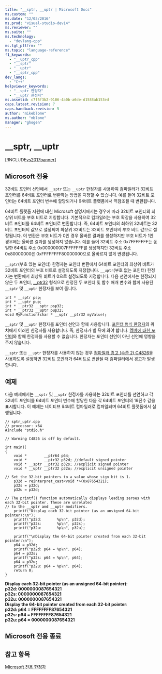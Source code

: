 ```yaml
---
title: "__sptr, __uptr | Microsoft Docs"
ms.custom: ""
ms.date: "12/03/2016"
ms.prod: "visual-studio-dev14"
ms.reviewer: ""
ms.suite: ""
ms.technology: 
  - "devlang-cpp"
ms.tgt_pltfrm: ""
ms.topic: "language-reference"
f1_keywords: 
  - "__uptr_cpp"
  - "__sptr"
  - "__uptr"
  - "__sptr_cpp"
dev_langs: 
  - "C++"
helpviewer_keywords: 
  - "__sptr 한정자"
  - "__uptr 한정자"
ms.assetid: c7f5f3b2-9106-4a0b-a6de-d1588ab153ed
caps.latest.revision: 7
caps.handback.revision: 5
author: "mikeblome"
ms.author: "mblome"
manager: "ghogen"
---
```

# __sptr, __uptr
[!INCLUDE[vs2017banner](../assembler/inline/includes/vs2017banner.md)]

## Microsoft 전용  
 32비트 포인터 선언에서 `__sptr` 또는 `__uptr` 한정자를 사용하여 컴파일러가 32비트 포인터를 64비트 포인터로 변환하는 방법을 지정할 수 있습니다.  예를 들어 32비트 포인터는 64비트 포인터 변수에 할당되거나 64비트 플랫폼에서 역참조될 때 변환됩니다.  
  
 64비트 플랫폼 지원에 대한 Microsoft 설명서에서는 경우에 따라 32비트 포인터의 최상위 비트를 부호 비트로 지칭합니다.  기본적으로 컴파일러는 부호 확장을 사용하여 32비트 포인터를 64비트 포인터로 변환합니다.  즉, 64비트 포인터의 최하위 32비트는 32비트 포인터의 값으로 설정되며 최상위 32비트는 32비트 포인터의 부호 비트 값으로 설정됩니다.  이 변환은 부호 비트가 0인 경우 올바른 결과를 생성하지만 부호 비트가 1인 경우에는 올바른 결과를 생성하지 않습니다.  예를 들어 32비트 주소 0x7FFFFFFF는 동일한 64비트 주소 0x000000007FFFFFFF를 생성하지만 32비트 주소 0x80000000은 0xFFFFFFFF80000000으로 올바르지 않게 변경됩니다.  
  
 `__sptr`\(부호 있는 포인터\) 한정자는 포인터 변환에서 64비트 포인터의 최상위 비트가 32비트 포인터의 부호 비트로 설정되도록 지정합니다.  `__uptr`\(부호 없는 포인터\) 한정자는 변환에서 최상위 비트가 0으로 설정되도록 지정합니다.  다음 선언에서는 한정되지 않은 두 포인터, [\_\_ptr32](../cpp/ptr32-ptr64.md) 형식으로 한정된 두 포인터 및 함수 매개 변수와 함께 사용된 `__sptr` 및 `__uptr` 한정자를 보여 줍니다.  
  
```  
int * __sptr psp;  
int * __uptr pup;  
int * __ptr32 __sptr psp32;  
int * __ptr32 __uptr pup32;  
void MyFunction(char * __uptr __ptr32 myValue);  
```  
  
 `__sptr` 및 `__uptr` 한정자를 포인터 선언과 함께 사용합니다.  [포인터 형식 한정자](../c-language/pointer-declarations.md)의 위치에서 이러한 한정자를 사용합니다. 즉, 한정자가 별 뒤에 와야 합니다.  [멤버에 대한 포인터](../cpp/pointers-to-members.md)와 함께 한정자를 사용할 수 없습니다.  한정자는 포인터 선언이 아닌 선언에 영향을 주지 않습니다.  
  
 `__sptr` 또는 `__uptr` 한정자를 사용하지 않는 경우 [컴파일러 경고 \(수준 2\) C4826](../error-messages/compiler-warnings/compiler-warning-level-2-c4826.md)을 사용하도록 설정하면 32비트 포인터가 64비트로 변환될 때 컴파일러에서 경고가 발생합니다.  
  
## 예제  
 다음 예제에서는 `__sptr` 및 `__uptr` 한정자를 사용하는 32비트 포인터를 선언하고 각 32비트 포인터를 64비트 포인터 변수에 할당한 다음 각 64비트 포인터의 16진수 값을 표시합니다.  이 예제는 네이티브 64비트 컴파일러로 컴파일되며 64비트 플랫폼에서 실행됩니다.  
  
```  
// sptr_uptr.cpp  
// processor: x64  
#include "stdio.h"  
  
// Warning C4826 is off by default.  
  
int main()  
{  
    void *        __ptr64 p64;  
    void *        __ptr32 p32d; //default signed pointer  
    void * __sptr __ptr32 p32s; //explicit signed pointer  
    void * __uptr __ptr32 p32u; //explicit unsigned pointer  
  
// Set the 32-bit pointers to a value whose sign bit is 1.  
    p32d = reinterpret_cast<void *>(0x87654321);  
    p32s = p32d;  
    p32u = p32d;  
  
// The printf() function automatically displays leading zeroes with each 32-bit pointer. These are unrelated   
// to the __sptr and __uptr modifiers.   
    printf("Display each 32-bit pointer (as an unsigned 64-bit pointer):\n");  
    printf("p32d:       %p\n", p32d);   
    printf("p32s:       %p\n", p32s);  
    printf("p32u:       %p\n", p32u);  
  
    printf("\nDisplay the 64-bit pointer created from each 32-bit pointer:\n");  
    p64 = p32d;   
    printf("p32d: p64 = %p\n", p64);  
    p64 = p32s;  
    printf("p32s: p64 = %p\n", p64);  
    p64 = p32u;  
    printf("p32u: p64 = %p\n", p64);  
    return 0;  
}  
```  
  
  **Display each 32\-bit pointer \(as an unsigned 64\-bit pointer\):**  
**p32d:    0000000087654321**  
**p32s:    0000000087654321**  
**p32u:    0000000087654321**  
**Display the 64\-bit pointer created from each 32\-bit pointer:**  
**p32d: p64 \= FFFFFFFF87654321**  
**p32s: p64 \= FFFFFFFF87654321**  
**p32u: p64 \= 0000000087654321**   
## Microsoft 전용 종료  
  
## 참고 항목  
 [Microsoft 전용 한정자](../cpp/microsoft-specific-modifiers.md)
